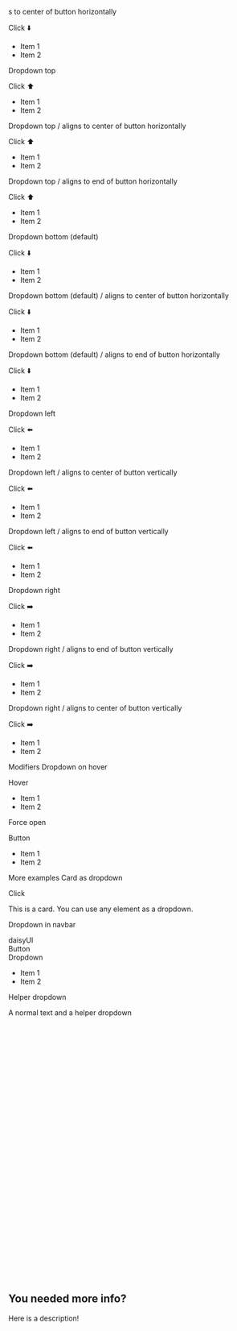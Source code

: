 s to center of button horizontally

<div className="dropdown dropdown-center">
  <div tabIndex={0} role="button" className="btn m-1">Click  ⬇️</div>
  <ul tabIndex={0} className="dropdown-content menu bg-base-100 rounded-box z-1 w-52 p-2 shadow-sm">
    <li><a>Item 1</a></li>
    <li><a>Item 2</a></li>
  </ul>
</div>

Dropdown top

<div className="dropdown dropdown-top">
  <div tabIndex={0} role="button" className="btn m-1">Click ⬆️</div>
  <ul tabIndex={0} className="dropdown-content menu bg-base-100 rounded-box z-1 w-52 p-2 shadow-sm">
    <li><a>Item 1</a></li>
    <li><a>Item 2</a></li>
  </ul>
</div>

Dropdown top / aligns to center of button horizontally

<div className="dropdown dropdown-top dropdown-center">
  <div tabIndex={0} role="button" className="btn m-1">Click ⬆️</div>
  <ul tabIndex={0} className="dropdown-content menu bg-base-100 rounded-box z-1 w-52 p-2 shadow-sm">
    <li><a>Item 1</a></li>
    <li><a>Item 2</a></li>
  </ul>
</div>

Dropdown top / aligns to end of button horizontally

<div className="dropdown dropdown-top dropdown-end">
  <div tabIndex={0} role="button" className="btn m-1">Click ⬆️</div>
  <ul tabIndex={0} className="dropdown-content menu bg-base-100 rounded-box z-1 w-52 p-2 shadow-sm">
    <li><a>Item 1</a></li>
    <li><a>Item 2</a></li>
  </ul>
</div>

Dropdown bottom (default)

<div className="dropdown dropdown-bottom">
  <div tabIndex={0} role="button" className="btn m-1">Click ⬇️</div>
  <ul tabIndex={0} className="dropdown-content menu bg-base-100 rounded-box z-1 w-52 p-2 shadow-sm">
    <li><a>Item 1</a></li>
    <li><a>Item 2</a></li>
  </ul>
</div>

Dropdown bottom (default) / aligns to center of button horizontally

<div className="dropdown dropdown-bottom dropdown-center">
  <div tabIndex={0} role="button" className="btn m-1">Click ⬇️</div>
  <ul tabIndex={0} className="dropdown-content menu bg-base-100 rounded-box z-1 w-52 p-2 shadow-sm">
    <li><a>Item 1</a></li>
    <li><a>Item 2</a></li>
  </ul>
</div>

Dropdown bottom (default) / aligns to end of button horizontally

<div className="dropdown dropdown-bottom dropdown-end">
  <div tabIndex={0} role="button" className="btn m-1">Click ⬇️</div>
  <ul tabIndex={0} className="dropdown-content menu bg-base-100 rounded-box z-1 w-52 p-2 shadow-sm">
    <li><a>Item 1</a></li>
    <li><a>Item 2</a></li>
  </ul>
</div>

Dropdown left

<div className="dropdown dropdown-left">
  <div tabIndex={0} role="button" className="btn m-1">Click ⬅️</div>
  <ul tabIndex={0} className="dropdown-content menu bg-base-100 rounded-box z-1 w-52 p-2 shadow-sm">
    <li><a>Item 1</a></li>
    <li><a>Item 2</a></li>
  </ul>
</div>

Dropdown left / aligns to center of button vertically

<div className="dropdown dropdown-left dropdown-center">
  <div tabIndex={0} role="button" className="btn m-1">Click ⬅️</div>
  <ul tabIndex={0} className="dropdown-content menu bg-base-100 rounded-box z-1 w-52 p-2 shadow-sm">
    <li><a>Item 1</a></li>
    <li><a>Item 2</a></li>
  </ul>
</div>

Dropdown left / aligns to end of button vertically

<div className="dropdown dropdown-left dropdown-end">
  <div tabIndex={0} role="button" className="btn m-1">Click ⬅️</div>
  <ul tabIndex={0} className="dropdown-content menu bg-base-100 rounded-box z-1 w-52 p-2 shadow-sm">
    <li><a>Item 1</a></li>
    <li><a>Item 2</a></li>
  </ul>
</div>

Dropdown right

<div className="dropdown dropdown-right">
  <div tabIndex={0} role="button" className="btn m-1">Click ➡️</div>
  <ul tabIndex={0} className="dropdown-content menu bg-base-100 rounded-box z-1 w-52 p-2 shadow-sm">
    <li><a>Item 1</a></li>
    <li><a>Item 2</a></li>
  </ul>
</div>

Dropdown right / aligns to end of button vertically

<div className="dropdown dropdown-right dropdown-end">
  <div tabIndex={0} role="button" className="btn m-1">Click ➡️</div>
  <ul tabIndex={0} className="dropdown-content menu bg-base-100 rounded-box z-1 w-52 p-2 shadow-sm">
    <li><a>Item 1</a></li>
    <li><a>Item 2</a></li>
  </ul>
</div>

Dropdown right / aligns to center of button vertically

<div className="dropdown dropdown-right dropdown-center">
  <div tabIndex={0} role="button" className="btn m-1">Click ➡️</div>
  <ul tabIndex={0} className="dropdown-content menu bg-base-100 rounded-box z-1 w-52 p-2 shadow-sm">
    <li><a>Item 1</a></li>
    <li><a>Item 2</a></li>
  </ul>
</div>

Modifiers
Dropdown on hover

<div className="dropdown dropdown-hover">
  <div tabIndex={0} role="button" className="btn m-1">Hover</div>
  <ul tabIndex={0} className="dropdown-content menu bg-base-100 rounded-box z-1 w-52 p-2 shadow-sm">
    <li><a>Item 1</a></li>
    <li><a>Item 2</a></li>
  </ul>
</div>

Force open

<div className="dropdown dropdown-open">
  <div tabIndex={0} role="button" className="btn m-1">Button</div>
  <ul tabIndex={0} className="dropdown-content menu bg-base-100 rounded-box z-1 w-52 p-2 shadow-sm">
    <li><a>Item 1</a></li>
    <li><a>Item 2</a></li>
  </ul>
</div>

More examples
Card as dropdown

<div className="dropdown">
  <div tabIndex={0} role="button" className="btn m-1">Click</div>
  <div
    tabIndex={0}
    className="dropdown-content card card-sm bg-base-100 z-1 w-64 shadow-md">
    <div className="card-body">
      <p>This is a card. You can use any element as a dropdown.</p>
    </div>
  </div>
</div>

Dropdown in navbar

<div className="navbar bg-base-200">
  <div className="ps-4">
    <a className="text-lg font-bold">daisyUI</a>
  </div>
  <div className="flex grow justify-end px-2">
    <div className="flex items-stretch">
      <a className="btn btn-ghost rounded-field">Button</a>
      <div className="dropdown dropdown-end">
        <div tabIndex={0} role="button" className="btn btn-ghost rounded-field">Dropdown</div>
        <ul
          tabIndex={0}
          className="menu dropdown-content bg-base-200 rounded-box z-1 mt-4 w-52 p-2 shadow-sm">
          <li><a>Item 1</a></li>
          <li><a>Item 2</a></li>
        </ul>
      </div>
    </div>
  </div>
</div>

Helper dropdown

A normal text and a helper dropdown

<div className="dropdown dropdown-end">
  <div tabIndex={0} role="button" className="btn btn-circle btn-ghost btn-xs text-info">
    <svg
      tabIndex={0}
      xmlns="http://www.w3.org/2000/svg"
      fill="none"
      viewBox="0 0 24 24"
      className="h-4 w-4 stroke-current">
      <path
        strokeLinecap="round"
        strokeLinejoin="round"
        strokeWidth="2"
        d="M13 16h-1v-4h-1m1-4h.01M21 12a9 9 0 11-18 0 9 9 0 0118 0z"></path>
    </svg>
  </div>
  <div
    tabIndex={0}
    className="card card-sm dropdown-content bg-base-100 rounded-box z-1 w-64 shadow-sm">
    <div tabIndex={0} className="card-body">
      <h2 className="card-title">You needed more info?</h2>
      <p>Here is a description!</p>
    </div>
  </div>
</div>
